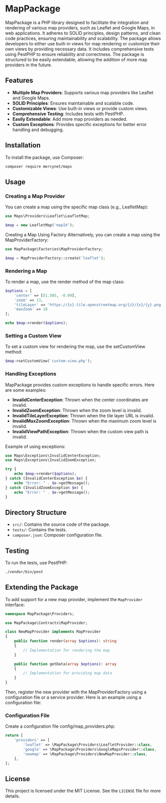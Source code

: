 # MapPackage

MapPackage is a PHP library designed to facilitate the integration and rendering of various map providers, such as Leaflet and Google Maps, in web applications. It adheres to SOLID principles, design patterns, and clean code practices, ensuring maintainability and scalability. The package allows developers to either use built-in views for map rendering or customize their own views by providing necessary data. It includes comprehensive tests using PestPHP to ensure reliability and correctness. The package is structured to be easily extendable, allowing the addition of more map providers in the future.

## Features

- **Multiple Map Providers**: Supports various map providers like Leaflet and Google Maps.
- **SOLID Principles**: Ensures maintainable and scalable code.
- **Customizable Views**: Use built-in views or provide custom views.
- **Comprehensive Testing**: Includes tests with PestPHP.
- **Easily Extendable**: Add more map providers as needed.
- **Custom Exceptions**: Provides specific exceptions for better error handling and debugging.

## Installation

To install the package, use Composer:

```bash
composer require mercynet/maps
```
## Usage

### Creating a Map Provider

You can create a map using the specific map class (e.g., LeafletMap):

```php
use Maps\Providers\Leaflet\LeafletMap;

$map = new LeafletMap('mapId');
```

Creating a Map Using Factory
Alternatively, you can create a map using the MapProviderFactory:

```php
use MapPackage\Factories\MapProviderFactory;

$map = MapProviderFactory::create('leaflet');
```

### Rendering a Map

To render a map, use the render method of the map class:

```php
$options = [
    'center' => [51.505, -0.09],
    'zoom' => 13,
    'tileLayer' => 'https://{s}.tile.openstreetmap.org/{z}/{x}/{y}.png',
    'maxZoom' => 18
];

echo $map->render($options);
```

### Setting a Custom View
To set a custom view for rendering the map, use the setCustomView method:

```php
$map->setCustomView('custom-view.php');
```

### Handling Exceptions
MapPackage provides custom exceptions to handle specific errors. Here are some examples:

- **InvalidCenterException**: Thrown when the center coordinates are invalid.
- **InvalidZoomException**: Thrown when the zoom level is invalid.
- **InvalidTileLayerException**: Thrown when the tile layer URL is invalid.
- **InvalidMaxZoomException**: Thrown when the maximum zoom level is invalid.
- **InvalidViewPathException**: Thrown when the custom view path is invalid.

Example of using exceptions:
    
```php
use Maps\Exceptions\InvalidCenterException;
use Maps\Exceptions\InvalidZoomException;

try {
    echo $map->render($options);
} catch (InvalidCenterException $e) {
    echo "Error: " . $e->getMessage();
} catch (InvalidZoomException $e) {
    echo "Error: " . $e->getMessage();
}
```

## Directory Structure

- `src/`: Contains the source code of the package.
- `tests/`: Contains the tests.
- `composer.json`: Composer configuration file.

## Testing

To run the tests, use PestPHP:

```bash
./vendor/bin/pest
```

## Extending the Package

To add support for a new map provider, implement the `MapProvider` interface:

```php
namespace MapPackage\Providers;

use MapPackage\Contracts\MapProvider;

class NewMapProvider implements MapProvider
{
    public function render(array $options): string
    {
        // Implementation for rendering the map
    }

    public function getData(array $options): array
    {
        // Implementation for providing map data
    }
}
```

Then, register the new provider with the MapProviderFactory using a configuration file or a service provider. Here is an example using a configuration file:

### Configuration File
Create a configuration file config/map_providers.php:

```php
return [
    'providers' => [
        'leaflet' => \MapPackage\Providers\LeafletProvider::class,
        'google' => \MapPackage\Providers\GoogleMapsProvider::class,
        'newmap' => \MapPackage\Providers\NewMapProvider::class,
    ],
];
```

## License

This project is licensed under the MIT License. See the `LICENSE` file for more details.
